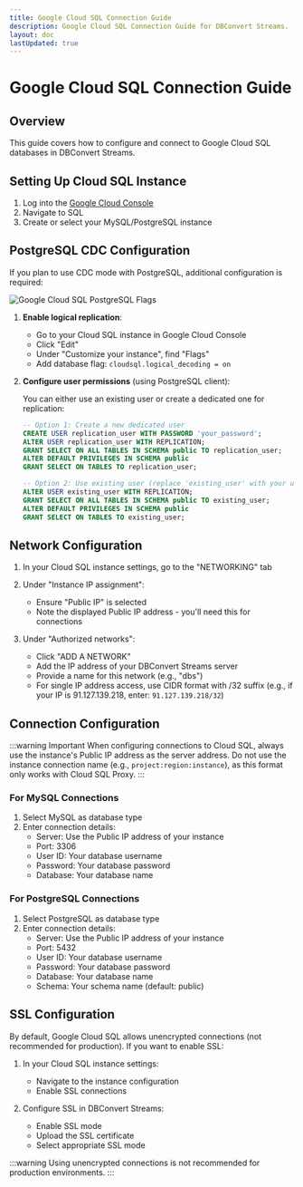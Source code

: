 ```yaml
---
title: Google Cloud SQL Connection Guide
description: Google Cloud SQL Connection Guide for DBConvert Streams.
layout: doc
lastUpdated: true
---
```


# Google Cloud SQL Connection Guide

## Overview

This guide covers how to configure and connect to Google Cloud SQL databases in DBConvert Streams.

## Setting Up Cloud SQL Instance

1. Log into the [Google Cloud Console](https://console.cloud.google.com)
2. Navigate to SQL
3. Create or select your MySQL/PostgreSQL instance

## PostgreSQL CDC Configuration

If you plan to use CDC mode with PostgreSQL, additional configuration is required:

![Google Cloud SQL PostgreSQL Flags](/images/connections/google-cloud-sql-postgres-flags.png)

1. **Enable logical replication**:
   - Go to your Cloud SQL instance in Google Cloud Console
   - Click "Edit"
   - Under "Customize your instance", find "Flags"
   - Add database flag:
     `cloudsql.logical_decoding = on`

2. **Configure user permissions** (using PostgreSQL client):

   You can either use an existing user or create a dedicated one for replication:
   ```sql
   -- Option 1: Create a new dedicated user
   CREATE USER replication_user WITH PASSWORD 'your_password';
   ALTER USER replication_user WITH REPLICATION;
   GRANT SELECT ON ALL TABLES IN SCHEMA public TO replication_user;
   ALTER DEFAULT PRIVILEGES IN SCHEMA public 
   GRANT SELECT ON TABLES TO replication_user;

   -- Option 2: Use existing user (replace 'existing_user' with your username)
   ALTER USER existing_user WITH REPLICATION;
   GRANT SELECT ON ALL TABLES IN SCHEMA public TO existing_user;
   ALTER DEFAULT PRIVILEGES IN SCHEMA public 
   GRANT SELECT ON TABLES TO existing_user;
   ```

## Network Configuration

1. In your Cloud SQL instance settings, go to the "NETWORKING" tab
2. Under "Instance IP assignment":
   - Ensure "Public IP" is selected
   - Note the displayed Public IP address - you'll need this for connections

3. Under "Authorized networks":
   - Click "ADD A NETWORK"
   - Add the IP address of your DBConvert Streams server
   - Provide a name for this network (e.g., "dbs")
   - For single IP address access, use CIDR format with /32 suffix
     (e.g., if your IP is 91.127.139.218, enter: `91.127.139.218/32`)

## Connection Configuration

:::warning Important
When configuring connections to Cloud SQL, always use the instance's Public IP address as the server address. Do not use the instance connection name (e.g., `project:region:instance`), as this format only works with Cloud SQL Proxy.
:::

### For MySQL Connections
1. Select MySQL as database type
2. Enter connection details:
   - Server: Use the Public IP address of your instance
   - Port: 3306
   - User ID: Your database username
   - Password: Your database password
   - Database: Your database name

### For PostgreSQL Connections
1. Select PostgreSQL as database type
2. Enter connection details:
   - Server: Use the Public IP address of your instance
   - Port: 5432
   - User ID: Your database username
   - Password: Your database password
   - Database: Your database name
   - Schema: Your schema name (default: public)

## SSL Configuration

By default, Google Cloud SQL allows unencrypted connections (not recommended for production). If you want to enable SSL:

1. In your Cloud SQL instance settings:
   - Navigate to the instance configuration
   - Enable SSL connections

2. Configure SSL in DBConvert Streams:
   - Enable SSL mode
   - Upload the SSL certificate
   - Select appropriate SSL mode

:::warning
Using unencrypted connections is not recommended for production environments.
:::